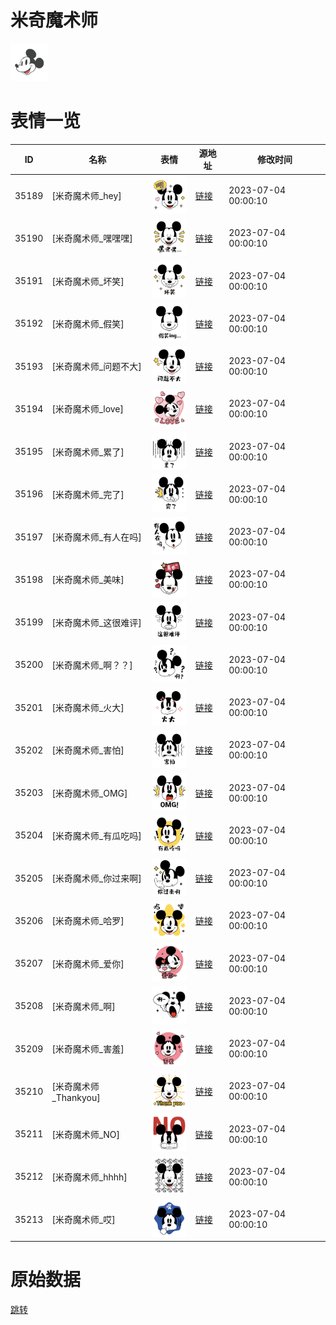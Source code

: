 # 米奇魔术师

<img src="./cover.png" height="60" alt="cover" />

# 表情一览

|ID|名称|表情|源地址|修改时间|
|----|----|----|----|----|
|35189|[米奇魔术师_hey]|<img src="./pic/035189_%5B米奇魔术师_hey%5D.png" height="60" alt="hey"/>|[链接](https://i0.hdslb.com/bfs/garb/dfbaf01ae1d08c02ef1a8f7a6e2ef7259cf34982.png)|2023-07-04 00:00:10|
|35190|[米奇魔术师_嘿嘿嘿]|<img src="./pic/035190_%5B米奇魔术师_嘿嘿嘿%5D.png" height="60" alt="嘿嘿嘿"/>|[链接](https://i0.hdslb.com/bfs/garb/bd45825025364fca5a91bf8977003592aa0a2cc7.png)|2023-07-04 00:00:10|
|35191|[米奇魔术师_坏笑]|<img src="./pic/035191_%5B米奇魔术师_坏笑%5D.png" height="60" alt="坏笑"/>|[链接](https://i0.hdslb.com/bfs/garb/6187373e9fac885bb963f64bde02ad99221eca65.png)|2023-07-04 00:00:10|
|35192|[米奇魔术师_假笑]|<img src="./pic/035192_%5B米奇魔术师_假笑%5D.png" height="60" alt="假笑"/>|[链接](https://i0.hdslb.com/bfs/garb/57ed84d72380c2ed4d89a8cce85815384b68f67c.png)|2023-07-04 00:00:10|
|35193|[米奇魔术师_问题不大]|<img src="./pic/035193_%5B米奇魔术师_问题不大%5D.png" height="60" alt="问题不大"/>|[链接](https://i0.hdslb.com/bfs/garb/4ac5f53d9f0ab5ce74ffe0c964a426f9186d0640.png)|2023-07-04 00:00:10|
|35194|[米奇魔术师_love]|<img src="./pic/035194_%5B米奇魔术师_love%5D.png" height="60" alt="love"/>|[链接](https://i0.hdslb.com/bfs/garb/af2a4b41916e5260dd89f7b1cef463932ba36c0a.png)|2023-07-04 00:00:10|
|35195|[米奇魔术师_累了]|<img src="./pic/035195_%5B米奇魔术师_累了%5D.png" height="60" alt="累了"/>|[链接](https://i0.hdslb.com/bfs/garb/822e68c65a8c756d063f4f5c6380ea274d64f273.png)|2023-07-04 00:00:10|
|35196|[米奇魔术师_完了]|<img src="./pic/035196_%5B米奇魔术师_完了%5D.png" height="60" alt="完了"/>|[链接](https://i0.hdslb.com/bfs/garb/2f9a0c24944aebb27ee83fa1d23adbd801a61e4a.png)|2023-07-04 00:00:10|
|35197|[米奇魔术师_有人在吗]|<img src="./pic/035197_%5B米奇魔术师_有人在吗%5D.png" height="60" alt="有人在吗"/>|[链接](https://i0.hdslb.com/bfs/garb/ec3b0de35cda50486c340bfc596a72985ae9bb6c.png)|2023-07-04 00:00:10|
|35198|[米奇魔术师_美味]|<img src="./pic/035198_%5B米奇魔术师_美味%5D.png" height="60" alt="美味"/>|[链接](https://i0.hdslb.com/bfs/garb/de4d8e5839aba0acf4c40b757eb329f3aad6c83d.png)|2023-07-04 00:00:10|
|35199|[米奇魔术师_这很难评]|<img src="./pic/035199_%5B米奇魔术师_这很难评%5D.png" height="60" alt="这很难评"/>|[链接](https://i0.hdslb.com/bfs/garb/7a6be03eaeb61e8267dbd773d8dd6a87925b12e2.png)|2023-07-04 00:00:10|
|35200|[米奇魔术师_啊？？]|<img src="./pic/035200_%5B米奇魔术师_啊？？%5D.png" height="60" alt="啊？？"/>|[链接](https://i0.hdslb.com/bfs/garb/ea5b2d0d36d330408ee2439b4669bc9df61fa6e8.png)|2023-07-04 00:00:10|
|35201|[米奇魔术师_火大]|<img src="./pic/035201_%5B米奇魔术师_火大%5D.png" height="60" alt="火大"/>|[链接](https://i0.hdslb.com/bfs/garb/719665446a5cf99f0af85a3c56a0dea914d5a74d.png)|2023-07-04 00:00:10|
|35202|[米奇魔术师_害怕]|<img src="./pic/035202_%5B米奇魔术师_害怕%5D.png" height="60" alt="害怕"/>|[链接](https://i0.hdslb.com/bfs/garb/36116817d940c5c2f7b14ab7a6daadff7a57e76b.png)|2023-07-04 00:00:10|
|35203|[米奇魔术师_OMG]|<img src="./pic/035203_%5B米奇魔术师_OMG%5D.png" height="60" alt="OMG"/>|[链接](https://i0.hdslb.com/bfs/garb/d86c1b48bde7da7b4f95e0363277f7b7b54bc1ee.png)|2023-07-04 00:00:10|
|35204|[米奇魔术师_有瓜吃吗]|<img src="./pic/035204_%5B米奇魔术师_有瓜吃吗%5D.png" height="60" alt="有瓜吃吗"/>|[链接](https://i0.hdslb.com/bfs/garb/1790ec24a241c3ed58dcf048129d40efe88bd5a6.png)|2023-07-04 00:00:10|
|35205|[米奇魔术师_你过来啊]|<img src="./pic/035205_%5B米奇魔术师_你过来啊%5D.png" height="60" alt="你过来啊"/>|[链接](https://i0.hdslb.com/bfs/garb/b47a3910d518bc50be7a073b14b2f76e8097cf9a.png)|2023-07-04 00:00:10|
|35206|[米奇魔术师_哈罗]|<img src="./pic/035206_%5B米奇魔术师_哈罗%5D.png" height="60" alt="哈罗"/>|[链接](https://i0.hdslb.com/bfs/garb/cc53d02022e928cb12258f2d1b51299309efe726.png)|2023-07-04 00:00:10|
|35207|[米奇魔术师_爱你]|<img src="./pic/035207_%5B米奇魔术师_爱你%5D.png" height="60" alt="爱你"/>|[链接](https://i0.hdslb.com/bfs/garb/e39f1375b3a0958c9d3262921dbca47c970c454b.png)|2023-07-04 00:00:10|
|35208|[米奇魔术师_啊]|<img src="./pic/035208_%5B米奇魔术师_啊%5D.png" height="60" alt="啊"/>|[链接](https://i0.hdslb.com/bfs/garb/ddcaa3965429fda451ac8fb15d9748424efa80eb.png)|2023-07-04 00:00:10|
|35209|[米奇魔术师_害羞]|<img src="./pic/035209_%5B米奇魔术师_害羞%5D.png" height="60" alt="害羞"/>|[链接](https://i0.hdslb.com/bfs/garb/ee408352596a6722a053dde0f5dcbdb1edca2f89.png)|2023-07-04 00:00:10|
|35210|[米奇魔术师_Thankyou]|<img src="./pic/035210_%5B米奇魔术师_Thankyou%5D.png" height="60" alt="Thankyou"/>|[链接](https://i0.hdslb.com/bfs/garb/4f735f35c32bac4357327f395345cbc83f1f2488.png)|2023-07-04 00:00:10|
|35211|[米奇魔术师_NO]|<img src="./pic/035211_%5B米奇魔术师_NO%5D.png" height="60" alt="NO"/>|[链接](https://i0.hdslb.com/bfs/garb/b420282701eb2bff7e7e0bdb9ab3b434cee51e7b.png)|2023-07-04 00:00:10|
|35212|[米奇魔术师_hhhh]|<img src="./pic/035212_%5B米奇魔术师_hhhh%5D.png" height="60" alt="hhhh"/>|[链接](https://i0.hdslb.com/bfs/garb/27a1d1ad0fdcfd7a4c1b1984dfa8bd69549d51b8.png)|2023-07-04 00:00:10|
|35213|[米奇魔术师_哎]|<img src="./pic/035213_%5B米奇魔术师_哎%5D.png" height="60" alt="哎"/>|[链接](https://i0.hdslb.com/bfs/garb/fdf52aa6ff8782062a954979b43c977bf45d2f56.png)|2023-07-04 00:00:10|

# 原始数据

[跳转](./raw.json)

